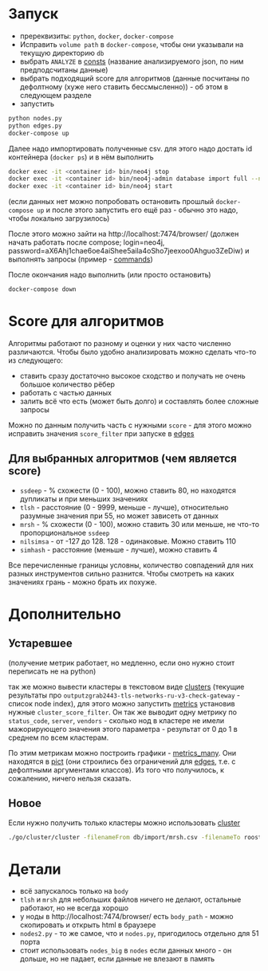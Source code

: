 # Запуск

- пререквизиты: `python`, `docker`, `docker-compose`
- Исправить `volume path` в `docker-compose`, чтобы они указывали на текущую директорию `db`
- выбрать `ANALYZE` в [consts](consts.py) (название анализируемого json, по ним предподсчитаны данные)
- выбрать подходящий score для алгоритмов (данные посчитаны по дефолтному (хуже него ставить бессмысленно)) - об этом в следующем разделе
- запустить
```bash
python nodes.py
python edges.py
docker-compose up
```

Далее надо импортировать полученные csv.
для этого надо достать id контейнера (`docker ps`) и в нём выполнить
```bash
docker exec -it <container id> bin/neo4j stop
docker exec -it <container id> bin/neo4j-admin database import full --nodes=import/nodes.csv --relationships=import/ssdeep.csv --relationships=import/tlsh.csv --relationships=import/mrsh.csv --relationships=import/nilsimsa.csv --relationships=import/simhash.csv neo4j --overwrite-destination
docker exec -it <container id> bin/neo4j start
```
(если данных нет можно попробовать остановить прошлый `docker-compose up` и после этого запустить его ещё раз - обычно это надо, чтобы локально загрузилось)

После этого можно зайти на http://localhost:7474/browser/ (должен начать работать после compose; login=neo4j, password=aX6Ahj1chae6oe4aiShee5aila4oSho7jeexoo0Ahguo3ZeDiw) и выполнять запросы (пример - [commands](commands.txt))

После окончания надо выполнить (или просто остановить)
```bash
docker-compose down
```

# Score для алгоритмов

Алгоритмы работают по разному и оценки у них часто численно различаются. Чтобы было удобно анализировать можно сделать что-то из следующего:
- ставить сразу достаточно высокое сходство и получать не очень большое количество рёбер
- работать с частью данных
- залить всё что есть (может быть долго) и составлять более сложные запросы

Можно по данным получить часть с нужными `score` - для этого можно исправить значения `score_filter` при запуске в [edges](edges.py)

## Для выбранных алгоритмов (чем является score)

- `ssdeep` - % схожести (0 - 100), можно ставить 80, но находятся дупликаты и при меньших значениях
- `tlsh` - расстояние (0 - 9999, меньше - лучше), относительно разумные значения при 55, но может зависеть от данных
- `mrsh` - % схожести (0 - 100), можно ставить 30 или меньше, не что-то пропорциональное `ssdeep`
- `nilsimsa` - от -127 до 128. 128 - одинаковые. Можно ставить 110
- `simhash` - расстояние (меньше - лучше), можно ставить 4

Все перечисленные границы условны, количество совпадений для них разных инструментов сильно разнится. Чтобы смотреть на каких значениях грань - можно брать их похуже.

# Дополнительно

## Устаревшее 
(получение метрик работает, но медленно, если оно нужно стоит переписать не на python)

так же можно вывести кластеры в текстовом виде [clusters](rooster/clusters) (текущие результаты про `outputzgrab2443-tls-networks-ru-v3-check-gateway` - список node index), для этого можно запустить [metrics](metrics.py) установив нужные `cluster_score_filter`. Он так же выводит одну метрику по `status_code`, `server`, `vendors` - сколько нод в кластере не имели мажорирующего значения этого параметра - результат от 0 до 1 в среднем по всем кластерам.

По этим метрикам можно построить графики - [metrics_many](metrics_many.py). Они находятся в [pict](rooster/pict) (они строились без ограничений для [edges](edges.py), т.е. с дефолтными аргументами классов). Из того что получилось, к сожалению, ничего нельзя сказать.

## Новое

Eсли нужно получить только кластеры можно использовать [cluster](go/cluster/cluster)

```bash
./go/cluster/cluster -filenameFrom db/import/mrsh.csv -filenameTo rooster/clusters/mrsh.txt -skipScore 30
```

# Детали

- всё запускалось только на `body`
- `tlsh` и `mrsh` для небольших файлов ничего не делают, остальные работают, но не всегда хорошо
- у ноды в http://localhost:7474/browser/ есть `body_path` - можно скопировать и открыть html в браузере
- `nodes2.py` - то же самое, что и `nodes.py`, пригодилось отдельно для 51 порта
- стоит использовать `nodes_big` в `nodes` если данных много - он дольше, но не падает, если данные не влезают в память
